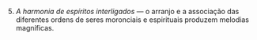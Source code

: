 ﻿5. *A harmonia de espíritos interligados —* o arranjo e a associação das diferentes ordens de seres moronciais e espirituais produzem melodias magníficas.